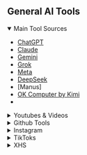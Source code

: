 ## General AI Tools

<details open>
  <summary> Main Tool Sources</summary>

  - [ChatGPT]()
  - [Claude]()
  - [Gemini]()
  - [Grok]()
  - [Meta]()
  - [DeepSeek]()
  - [Manus]
  - [OK Computer by Kimi](https://www.kimi.com/)
  - 
</details>

<details>
  <summary> Youtubes & Videos </summary>

  - [OpenAI Agent Builder](https://youtu.be/44eFf-tRiSg?si=POrE98JbthM3hfml)
  - 


</details>

<details>
  <summary>Github Tools</summary>

  - [Anycrawl - Insta](https://www.instagram.com/p/DMx5KsnPpQN/), [Anycrawl Github](https://github.com/any4ai/AnyCrawl)


</details>

<details>
  <summary> Instagram</summary>

  - [Context Engineering](https://www.instagram.com/reel/DPojitvEwCX/)
  - [Tiny Recursive Model - TRM](https://www.instagram.com/p/DPl8PigEzIv/)
  - [Fast VLM by Apple](https://www.instagram.com/reel/DOV6jsZDpih/)
  - [OpenAI Pulse](https://www.instagram.com/reel/DPEi6DsilBr/)
  - [About DeepSeek R1 learning](https://www.instagram.com/reel/DOxGJNNDYgl/)
  - [Agentic Platform Prompt Templates](https://www.instagram.com/reel/DNe3CLKPHio/)
  - [Thinking vs Compute. Proof LLMs not thinking](https://www.instagram.com/reel/DOJMVVLkXOP/)
  - [Prompt translation to Chinese saves tokens (on word Vector Intents)](https://www.instagram.com/reel/DNEaA_lB6Sk/)
  - [Compute Error Rate Decay Curve Law](https://www.instagram.com/reel/DMsXI_DSUzd/)
  - [Snake RL Rewarding](https://www.instagram.com/reel/DKRkSYYy_xt/)
  - [AI Charts](https://www.instagram.com/reel/DLH42dzTsFn/)
  - [AI Gf](https://www.instagram.com/reel/DMSwzizuBw8/)
  - [BAGEL by TikTok](https://www.instagram.com/reel/DK5HlrgTpRW/)


</details>

<details>
  <summary> TikToks</summary>
</details>

<details>
  <summary> XHS</summary>
</details>